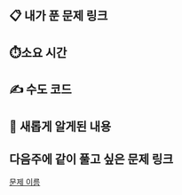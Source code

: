 ## 📋 내가 푼 문제 링크


## ⏱️소요 시간


## ✍️ 수도 코드


## 🧐 새롭게 알게된 내용


## 다음주에 같이 풀고 싶은 문제 링크
<a href="문제링크">문제 이름</a>
